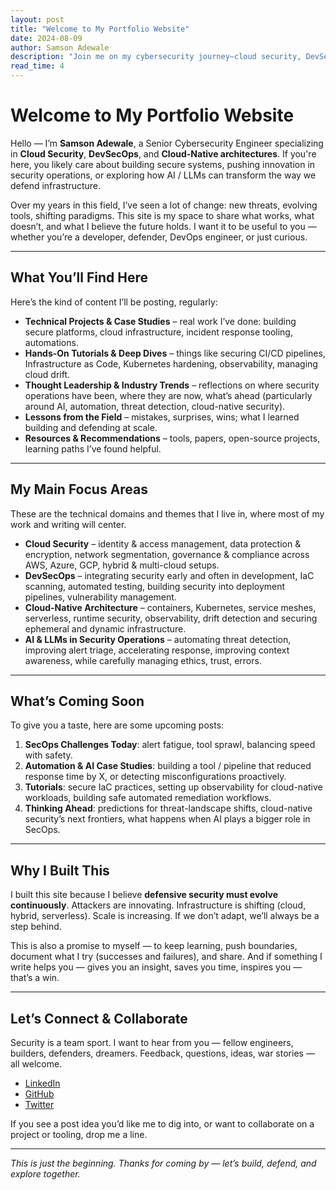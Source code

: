 ```yaml
---
layout: post
title: "Welcome to My Portfolio Website"
date: 2024-08-09
author: Samson Adewale
description: "Join me on my cybersecurity journey—cloud security, DevSecOps, cloud-native engineering, AI in security."
read_time: 4
---
```


# Welcome to My Portfolio Website

Hello — I’m **Samson Adewale**, a Senior Cybersecurity Engineer specializing in **Cloud Security**, **DevSecOps**, and **Cloud-Native architectures**. If you're here, you likely care about building secure systems, pushing innovation in security operations, or exploring how AI / LLMs can transform the way we defend infrastructure.  

Over my years in this field, I’ve seen a lot of change: new threats, evolving tools, shifting paradigms. This site is my space to share what works, what doesn’t, and what I believe the future holds. I want it to be useful to you — whether you’re a developer, defender, DevOps engineer, or just curious.

---

## What You’ll Find Here

Here’s the kind of content I’ll be posting, regularly:

- **Technical Projects & Case Studies** – real work I’ve done: building secure platforms, cloud infrastructure, incident response tooling, automations.  
- **Hands-On Tutorials & Deep Dives** – things like securing CI/CD pipelines, Infrastructure as Code, Kubernetes hardening, observability, managing cloud drift.  
- **Thought Leadership & Industry Trends** – reflections on where security operations have been, where they are now, what’s ahead (particularly around AI, automation, threat detection, cloud-native security).  
- **Lessons from the Field** – mistakes, surprises, wins; what I learned building and defending at scale.  
- **Resources & Recommendations** – tools, papers, open-source projects, learning paths I’ve found helpful.

---

## My Main Focus Areas

These are the technical domains and themes that I live in, where most of my work and writing will center.

- **Cloud Security** – identity & access management, data protection & encryption, network segmentation, governance & compliance across AWS, Azure, GCP, hybrid & multi-cloud setups.  
- **DevSecOps** – integrating security early and often in development, IaC scanning, automated testing, building security into deployment pipelines, vulnerability management.  
- **Cloud-Native Architecture** – containers, Kubernetes, service meshes, serverless, runtime security, observability, drift detection and securing ephemeral and dynamic infrastructure.  
- **AI & LLMs in Security Operations** – automating threat detection, improving alert triage, accelerating response, improving context awareness, while carefully managing ethics, trust, errors. 

---

## What’s Coming Soon

To give you a taste, here are some upcoming posts:

1. **SecOps Challenges Today**: alert fatigue, tool sprawl, balancing speed with safety.  
2. **Automation & AI Case Studies**: building a tool / pipeline that reduced response time by X, or detecting misconfigurations proactively.  
3. **Tutorials**: secure IaC practices, setting up observability for cloud-native workloads, building safe automated remediation workflows.  
4. **Thinking Ahead**: predictions for threat-landscape shifts, cloud-native security’s next frontiers, what happens when AI plays a bigger role in SecOps.

---

## Why I Built This

I built this site because I believe **defensive security must evolve continuously**. Attackers are innovating. Infrastructure is shifting (cloud, hybrid, serverless). Scale is increasing. If we don’t adapt, we’ll always be a step behind.  

This is also a promise to myself — to keep learning, push boundaries, document what I try (successes and failures), and share. And if something I write helps you — gives you an insight, saves you time, inspires you — that’s a win.

---

## Let’s Connect & Collaborate

Security is a team sport. I want to hear from you — fellow engineers, builders, defenders, dreamers. Feedback, questions, ideas, war stories — all welcome.

- [LinkedIn](https://linkedin.com/in/samson-adewale)  
- [GitHub](https://github.com/sadewale4)  
- [Twitter](https://twitter.com/sadewale4)  

If you see a post idea you’d like me to dig into, or want to collaborate on a project or tooling, drop me a line.

---

*This is just the beginning. Thanks for coming by — let’s build, defend, and explore together.*  